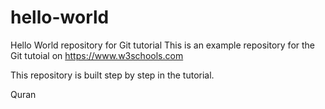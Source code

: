 # hello-world
Hello World repository for Git tutorial
This is an example repository for the Git tutoial on https://www.w3schools.com

This repository is built step by step in the tutorial.

Quran

